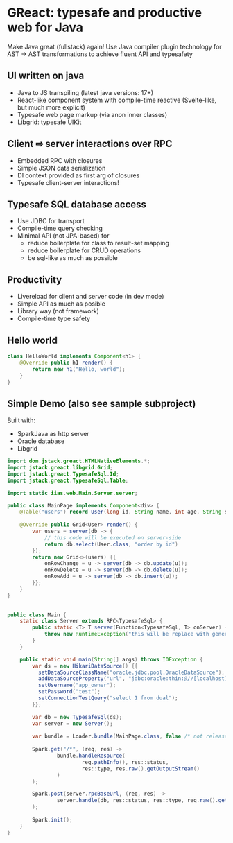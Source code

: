 # GReact: typesafe and productive web for Java
Make Java great (fullstack) again! Use Java compiler plugin technology for AST -> AST transformations to achieve fluent API and typesafety

## UI written on java
- Java to JS transpiling (latest java versions: 17+)
- React-like component system with compile-time reactive (Svelte-like, but much more explicit)
- Typesafe web page markup (via anon inner classes)
- Libgrid: typesafe UIKit

## Client ⇨ server interactions over RPC
- Embedded RPC with closures
- Simple JSON data serialization
- DI context provided as first arg of closures
- Typesafe client-server interactions!

## Typesafe SQL database access
- Use JDBC for transport
- Compile-time query checking
- Minimal API (not JPA-based) for
  - reduce boilerplate for class to result-set mapping
  - reduce boilerplate for CRUD operations
  - be sql-like as much as possible

## Productivity
- Livereload for client and server code (in dev mode)
- Simple API as much as posible
- Library way (not framework)
- Compile-time type safety

## Hello world
```java
class HelloWorld implements Component<h1> {
    @Override public h1 render() {
        return new h1("Hello, world");
    }
}
```
  
## Simple Demo (also see sample subproject)
Built with:
  - SparkJava as http server
  - Oracle database
  - Libgrid
 
``` java
import dom.jstack.greact.HTMLNativeElements.*;
import jstack.greact.libgrid.Grid;
import jstack.greact.TypesafeSql.Id;
import jstack.greact.TypesafeSql.Table;

import static iias.web.Main.Server.server;

public class MainPage implements Component<div> {
    @Table("users") record User(long id, String name, int age, String sex) {}
   
    @Override public Grid<User> render() {
        var users = server(db -> {
            // this code will be executed on server-side
            return db.select(User.class, "order by id")
        });
        return new Grid<>(users) {{
            onRowChange = u -> server(db -> db.update(u));
            onRowDelete = u -> server(db -> db.delete(u));
            onRowAdd = u -> server(db -> db.insert(u));
        }};
    }
}
  
```

```java
public class Main {
    static class Server extends RPC<TypesafeSql> {
        public static <T> T server(Function<TypesafeSql, T> onServer) {
            throw new RuntimeException("this will be replace with generated code by GReact RPC compiler");
        }
    }

    public static void main(String[] args) throws IOException {
        var ds = new HikariDataSource() {{
          setDataSourceClassName("oracle.jdbc.pool.OracleDataSource");
          addDataSourceProperty("url", "jdbc:oracle:thin:@//[localhost][1521]/users");
          setUsername("app_owner");
          setPassword("test");
          setConnectionTestQuery("select 1 from dual");
        }};

        var db = new TypesafeSql(ds);
        var server = new Server();
        
        var bundle = Loader.bundle(MainPage.class, false /* not release */);
        
        Spark.get("/*", (req, res) ->
                bundle.handleResource(
                        req.pathInfo(), res::status,
                        res::type, res.raw().getOutputStream()
                )
        );

        Spark.post(server.rpcBaseUrl, (req, res) ->
                server.handle(db, res::status, res::type, req.raw().getInputStream())
        );
        
        Spark.init();
    }
}

```
